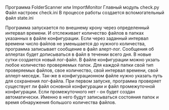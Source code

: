 Программа FolderScanner или ImportMonitor
Главный модуль check.py 
Файл настроек check.ini
В процессе работы создается вспомогательный файл state.ini

Программа запускается по внешнему крону через определенный интервал времени. И отслеживает количество файлов в папках указанных в файле конфигурации. Если через заданный интервал времени число файлов не уменьшается до нужного количества, программа записывает сообщение в файл алерт-лог. Сообщения об аллертах будет дописываться в файл в течении всего дня. В новые сутки создается новый лог-файл. В файле конфигурации можно укзать любое количество проверяемых папок. Для каждой папки свой тип проверяемых файлов, свое количество, свой интервал времени, свой аллерт-меседж. 
Так-же в конфигурационном файле нужно указать путь для сохранения лог-файла.
При первом запуске, программа проверяет существует ли файл основной конфигурации и файл промежуточной конфигурации. Если промежуточного нет - он будет создан автоматически. Именно в него будут записываться состояния папок и время обнаружения большого количества файлов. 